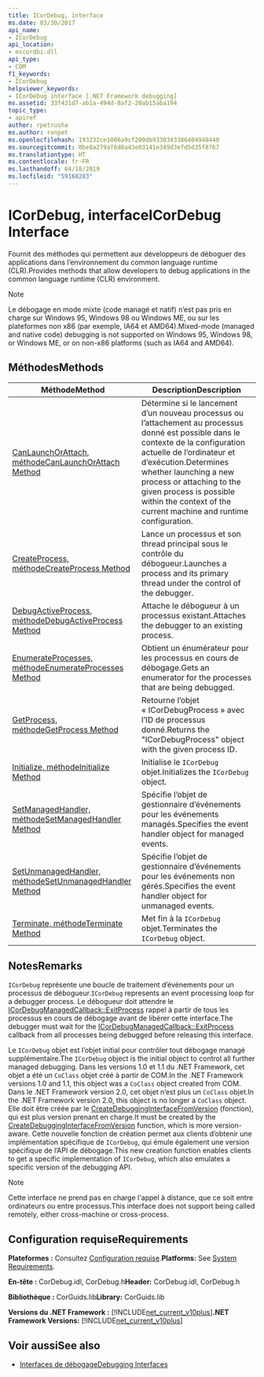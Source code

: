 ```yaml
---
title: ICorDebug, interface
ms.date: 03/30/2017
api_name:
- ICorDebug
api_location:
- mscordbi.dll
api_type:
- COM
f1_keywords:
- ICorDebug
helpviewer_keywords:
- ICorDebug interface [.NET Framework debugging]
ms.assetid: 33f431d7-ab1a-494d-8af2-20ab15aba194
topic_type:
- apiref
author: rpetrusha
ms.author: ronpet
ms.openlocfilehash: 193232ce1006a9cf209db9330343386404948440
ms.sourcegitcommit: 0be8a279af6d8a43e03141e349d3efd5d35f8767
ms.translationtype: HT
ms.contentlocale: fr-FR
ms.lasthandoff: 04/18/2019
ms.locfileid: "59168283"
---
```

# <a name="icordebug-interface"></a><span data-ttu-id="e0f26-102">ICorDebug, interface</span><span class="sxs-lookup"><span data-stu-id="e0f26-102">ICorDebug Interface</span></span>
<span data-ttu-id="e0f26-103">Fournit des méthodes qui permettent aux développeurs de déboguer des applications dans l’environnement du common language runtime (CLR).</span><span class="sxs-lookup"><span data-stu-id="e0f26-103">Provides methods that allow developers to debug applications in the common language runtime (CLR) environment.</span></span>  
  
> [!NOTE]
>  <span data-ttu-id="e0f26-104">Le débogage en mode mixte (code managé et natif) n’est pas pris en charge sur Windows 95, Windows 98 ou Windows ME, ou sur les plateformes non x86 (par exemple, IA64 et AMD64).</span><span class="sxs-lookup"><span data-stu-id="e0f26-104">Mixed-mode (managed and native code) debugging is not supported on Windows 95, Windows 98, or Windows ME, or on non-x86 platforms (such as IA64 and AMD64).</span></span>  
  
## <a name="methods"></a><span data-ttu-id="e0f26-105">Méthodes</span><span class="sxs-lookup"><span data-stu-id="e0f26-105">Methods</span></span>  
  
|<span data-ttu-id="e0f26-106">Méthode</span><span class="sxs-lookup"><span data-stu-id="e0f26-106">Method</span></span>|<span data-ttu-id="e0f26-107">Description</span><span class="sxs-lookup"><span data-stu-id="e0f26-107">Description</span></span>|  
|------------|-----------------|  
|[<span data-ttu-id="e0f26-108">CanLaunchOrAttach, méthode</span><span class="sxs-lookup"><span data-stu-id="e0f26-108">CanLaunchOrAttach Method</span></span>](../../../../docs/framework/unmanaged-api/debugging/icordebug-canlaunchorattach-method.md)|<span data-ttu-id="e0f26-109">Détermine si le lancement d’un nouveau processus ou l’attachement au processus donné est possible dans le contexte de la configuration actuelle de l’ordinateur et d’exécution.</span><span class="sxs-lookup"><span data-stu-id="e0f26-109">Determines whether launching a new process or attaching to the given process is possible within the context of the current machine and runtime configuration.</span></span>|  
|[<span data-ttu-id="e0f26-110">CreateProcess, méthode</span><span class="sxs-lookup"><span data-stu-id="e0f26-110">CreateProcess Method</span></span>](../../../../docs/framework/unmanaged-api/debugging/icordebug-createprocess-method.md)|<span data-ttu-id="e0f26-111">Lance un processus et son thread principal sous le contrôle du débogueur.</span><span class="sxs-lookup"><span data-stu-id="e0f26-111">Launches a process and its primary thread under the control of the debugger.</span></span>|  
|[<span data-ttu-id="e0f26-112">DebugActiveProcess, méthode</span><span class="sxs-lookup"><span data-stu-id="e0f26-112">DebugActiveProcess Method</span></span>](../../../../docs/framework/unmanaged-api/debugging/icordebug-debugactiveprocess-method.md)|<span data-ttu-id="e0f26-113">Attache le débogueur à un processus existant.</span><span class="sxs-lookup"><span data-stu-id="e0f26-113">Attaches the debugger to an existing process.</span></span>|  
|[<span data-ttu-id="e0f26-114">EnumerateProcesses, méthode</span><span class="sxs-lookup"><span data-stu-id="e0f26-114">EnumerateProcesses Method</span></span>](../../../../docs/framework/unmanaged-api/debugging/icordebug-enumerateprocesses-method.md)|<span data-ttu-id="e0f26-115">Obtient un énumérateur pour les processus en cours de débogage.</span><span class="sxs-lookup"><span data-stu-id="e0f26-115">Gets an enumerator for the processes that are being debugged.</span></span>|  
|[<span data-ttu-id="e0f26-116">GetProcess, méthode</span><span class="sxs-lookup"><span data-stu-id="e0f26-116">GetProcess Method</span></span>](../../../../docs/framework/unmanaged-api/debugging/icordebug-getprocess-method.md)|<span data-ttu-id="e0f26-117">Retourne l’objet « ICorDebugProcess » avec l’ID de processus donné.</span><span class="sxs-lookup"><span data-stu-id="e0f26-117">Returns the "ICorDebugProcess" object with the given process ID.</span></span>|  
|[<span data-ttu-id="e0f26-118">Initialize, méthode</span><span class="sxs-lookup"><span data-stu-id="e0f26-118">Initialize Method</span></span>](../../../../docs/framework/unmanaged-api/debugging/icordebug-initialize-method.md)|<span data-ttu-id="e0f26-119">Initialise le `ICorDebug` objet.</span><span class="sxs-lookup"><span data-stu-id="e0f26-119">Initializes the `ICorDebug` object.</span></span>|  
|[<span data-ttu-id="e0f26-120">SetManagedHandler, méthode</span><span class="sxs-lookup"><span data-stu-id="e0f26-120">SetManagedHandler Method</span></span>](../../../../docs/framework/unmanaged-api/debugging/icordebug-setmanagedhandler-method.md)|<span data-ttu-id="e0f26-121">Spécifie l’objet de gestionnaire d’événements pour les événements managés.</span><span class="sxs-lookup"><span data-stu-id="e0f26-121">Specifies the event handler object for managed events.</span></span>|  
|[<span data-ttu-id="e0f26-122">SetUnmanagedHandler, méthode</span><span class="sxs-lookup"><span data-stu-id="e0f26-122">SetUnmanagedHandler Method</span></span>](../../../../docs/framework/unmanaged-api/debugging/icordebug-setunmanagedhandler-method.md)|<span data-ttu-id="e0f26-123">Spécifie l’objet de gestionnaire d’événements pour les événements non gérés.</span><span class="sxs-lookup"><span data-stu-id="e0f26-123">Specifies the event handler object for unmanaged events.</span></span>|  
|[<span data-ttu-id="e0f26-124">Terminate, méthode</span><span class="sxs-lookup"><span data-stu-id="e0f26-124">Terminate Method</span></span>](../../../../docs/framework/unmanaged-api/debugging/icordebug-terminate-method.md)|<span data-ttu-id="e0f26-125">Met fin à la `ICorDebug` objet.</span><span class="sxs-lookup"><span data-stu-id="e0f26-125">Terminates the `ICorDebug` object.</span></span>|  
  
## <a name="remarks"></a><span data-ttu-id="e0f26-126">Notes</span><span class="sxs-lookup"><span data-stu-id="e0f26-126">Remarks</span></span>  
 <span data-ttu-id="e0f26-127">`ICorDebug` représente une boucle de traitement d’événements pour un processus de débogueur.</span><span class="sxs-lookup"><span data-stu-id="e0f26-127">`ICorDebug` represents an event processing loop for a debugger process.</span></span> <span data-ttu-id="e0f26-128">Le débogueur doit attendre le [ICorDebugManagedCallback::ExitProcess](../../../../docs/framework/unmanaged-api/debugging/icordebugmanagedcallback-exitprocess-method.md) rappel à partir de tous les processus en cours de débogage avant de libérer cette interface.</span><span class="sxs-lookup"><span data-stu-id="e0f26-128">The debugger must wait for the [ICorDebugManagedCallback::ExitProcess](../../../../docs/framework/unmanaged-api/debugging/icordebugmanagedcallback-exitprocess-method.md) callback from all processes being debugged before releasing this interface.</span></span>  
  
 <span data-ttu-id="e0f26-129">Le `ICorDebug` objet est l’objet initial pour contrôler tout débogage managé supplémentaire.</span><span class="sxs-lookup"><span data-stu-id="e0f26-129">The `ICorDebug` object is the initial object to control all further managed debugging.</span></span> <span data-ttu-id="e0f26-130">Dans les versions 1.0 et 1.1 du .NET Framework, cet objet a été un `CoClass` objet créé à partir de COM.</span><span class="sxs-lookup"><span data-stu-id="e0f26-130">In the .NET Framework versions 1.0 and 1.1, this object was a `CoClass` object created from COM.</span></span> <span data-ttu-id="e0f26-131">Dans le .NET Framework version 2.0, cet objet n’est plus un `CoClass` objet.</span><span class="sxs-lookup"><span data-stu-id="e0f26-131">In the .NET Framework version 2.0, this object is no longer a `CoClass` object.</span></span> <span data-ttu-id="e0f26-132">Elle doit être créée par le [CreateDebuggingInterfaceFromVersion](../../../../docs/framework/unmanaged-api/hosting/createdebugginginterfacefromversion-function.md) (fonction), qui est plus version prenant en charge.</span><span class="sxs-lookup"><span data-stu-id="e0f26-132">It must be created by the [CreateDebuggingInterfaceFromVersion](../../../../docs/framework/unmanaged-api/hosting/createdebugginginterfacefromversion-function.md) function, which is more version-aware.</span></span> <span data-ttu-id="e0f26-133">Cette nouvelle fonction de création permet aux clients d’obtenir une implémentation spécifique de `ICorDebug`, qui émule également une version spécifique de l’API de débogage.</span><span class="sxs-lookup"><span data-stu-id="e0f26-133">This new creation function enables clients to get a specific implementation of `ICorDebug`, which also emulates a specific version of the debugging API.</span></span>  
  
> [!NOTE]
>  <span data-ttu-id="e0f26-134">Cette interface ne prend pas en charge l'appel à distance, que ce soit entre ordinateurs ou entre processus.</span><span class="sxs-lookup"><span data-stu-id="e0f26-134">This interface does not support being called remotely, either cross-machine or cross-process.</span></span>  
  
## <a name="requirements"></a><span data-ttu-id="e0f26-135">Configuration requise</span><span class="sxs-lookup"><span data-stu-id="e0f26-135">Requirements</span></span>  
 <span data-ttu-id="e0f26-136">**Plateformes :** Consultez [Configuration requise](../../../../docs/framework/get-started/system-requirements.md).</span><span class="sxs-lookup"><span data-stu-id="e0f26-136">**Platforms:** See [System Requirements](../../../../docs/framework/get-started/system-requirements.md).</span></span>  
  
 <span data-ttu-id="e0f26-137">**En-tête :** CorDebug.idl, CorDebug.h</span><span class="sxs-lookup"><span data-stu-id="e0f26-137">**Header:** CorDebug.idl, CorDebug.h</span></span>  
  
 <span data-ttu-id="e0f26-138">**Bibliothèque :** CorGuids.lib</span><span class="sxs-lookup"><span data-stu-id="e0f26-138">**Library:** CorGuids.lib</span></span>  
  
 <span data-ttu-id="e0f26-139">**Versions du .NET Framework :** [!INCLUDE[net_current_v10plus](../../../../includes/net-current-v10plus-md.md)]</span><span class="sxs-lookup"><span data-stu-id="e0f26-139">**.NET Framework Versions:** [!INCLUDE[net_current_v10plus](../../../../includes/net-current-v10plus-md.md)]</span></span>  
  
## <a name="see-also"></a><span data-ttu-id="e0f26-140">Voir aussi</span><span class="sxs-lookup"><span data-stu-id="e0f26-140">See also</span></span>

- [<span data-ttu-id="e0f26-141">Interfaces de débogage</span><span class="sxs-lookup"><span data-stu-id="e0f26-141">Debugging Interfaces</span></span>](../../../../docs/framework/unmanaged-api/debugging/debugging-interfaces.md)
